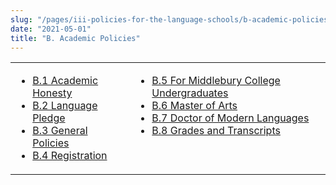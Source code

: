 ```yaml
---
slug: "/pages/iii-policies-for-the-language-schools/b-academic-policies"
date: "2021-05-01"
title: "B. Academic Policies"
---
```


<table>

<tbody>

<tr valign="top">

<td>

- [B.1 Academic Honesty](/pages/iii-policies-for-the-language-schools/b-academic-policies/b-1-academic-honesty)
- [B.2 Language Pledge](/pages/iii-policies-for-the-language-schools/b-academic-policies/b-2-language-pledge)
- [B.3 General Policies](/pages/iii-policies-for-the-language-schools/b-academic-policies/b-3-general-policies)
- [B.4 Registration](/pages/iii-policies-for-the-language-schools/b-academic-policies/b-4-registration)

</td>

<td>

- [B.5 For Middlebury College Undergraduates](/pages/iii-policies-for-the-language-schools/b-academic-policies/b-5-for-middlebury-college-undergraduates)
- [B.6 Master of Arts](/pages/iii-policies-for-the-language-schools/b-academic-policies/b-6-master-of-arts)
- [B.7 Doctor of Modern Languages](/pages/iii-policies-for-the-language-schools/b-academic-policies/b-7-doctor-of-modern-languages)
- [B.8 Grades and Transcripts](/pages/iii-policies-for-the-language-schools/b-academic-policies/b-8-student-records)

</td>

</tr>

</tbody>

</table>
